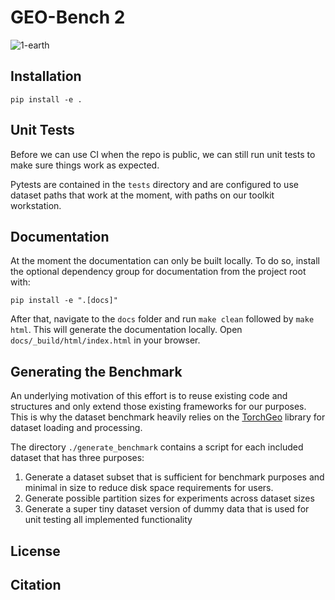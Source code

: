 # GEO-Bench 2

![1-earth](https://github.com/The-AI-Alliance/GEO-Bench-2/assets/5478516/738b5aa6-b46d-48bc-bdde-fd71605b9bac)

## Installation

```shell
pip install -e .
```

## Unit Tests

Before we can use CI when the repo is public, we can still run unit tests to make sure things work as expected.

Pytests are contained in the `tests` directory and are configured to use dataset paths that work at the moment, with paths on our toolkit workstation.

## Documentation

At the moment the documentation can only be built locally. To do so, install the optional dependency group for documentation from the project root with:

```shell
pip install -e ".[docs]"
```

After that, navigate to the `docs` folder and run `make clean` followed by `make html`. This will generate the documentation locally. Open `docs/_build/html/index.html` in your browser.

## Generating the Benchmark

An underlying motivation of this effort is to reuse existing code and structures and only extend those existing frameworks for our purposes. This is why the dataset benchmark heavily relies on the [TorchGeo](https://github.com/microsoft/torchgeo) library for dataset loading and processing. 

The directory `./generate_benchmark` contains a script for each included dataset that has three purposes:

1. Generate a dataset subset that is sufficient for benchmark purposes and minimal in size to reduce disk space
requirements for users.
2. Generate possible partition sizes for experiments across dataset sizes
3. Generate a super tiny dataset version of dummy data that is used for unit testing all implemented functionality

## License

## Citation



